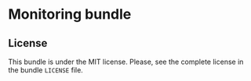 
Monitoring bundle
=========


License
-------

This bundle is under the MIT license. Please, see the complete license in the bundle `LICENSE` file.